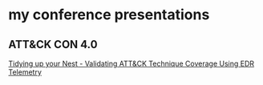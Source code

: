 # my conference presentations

## ATT&CK CON 4.0

[Tidying up your Nest - Validating ATT&CK Technique Coverage Using EDR Telemetry](./ATT&CKcon%204.0%20-%20Tidying%20up%20your%20Nest%20-%20Validating%20ATT&CK%20Technique%20Coverage%20Using%20EDR%20Telemetry.pdf)
